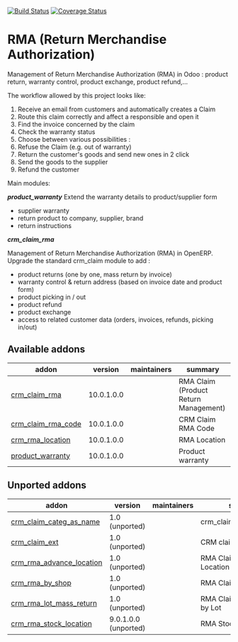[![Build Status](https://travis-ci.org/OCA/rma.svg?branch=10.0)](https://travis-ci.org/OCA/rma)
[![Coverage Status](https://coveralls.io/repos/OCA/rma/badge.png?branch=10.0)](https://coveralls.io/r/OCA/rma?branch=10.0)

RMA (Return Merchandise Authorization) 
=======================================

Management of Return Merchandise Authorization (RMA) in Odoo : product return, warranty control, product exchange, product refund,...

The workflow allowed by this project looks like:

1. Receive an email from customers and automatically creates a Claim
1. Route this claim correctly and affect a responsible and open it
1. Find the invoice concerned by the claim
1. Check the warranty status
1. Choose between various possibilities :
  1. Refuse the Claim (e.g. out of warranty)
  1. Return the customer's goods and send new ones in 2 click
  1. Send the goods to the supplier
  1. Refund the customer


Main modules:

***product_warranty***
Extend the warranty details to product/supplier form
* supplier warranty
* return product to company, supplier, brand
* return instructions

***crm_claim_rma***

Management of Return Merchandise Authorization (RMA) in OpenERP.
Upgrade the standard crm_claim module to add :
* product returns (one by one, mass return by invoice)
* warranty control & return address (based on invoice date and product form)
* product picking in / out
* product refund
* product exchange
* access to related customer data (orders, invoices, refunds, picking in/out)


[//]: # (addons)

Available addons
----------------
addon | version | maintainers | summary
--- | --- | --- | ---
[crm_claim_rma](crm_claim_rma/) | 10.0.1.0.0 |  | RMA Claim (Product Return Management)
[crm_claim_rma_code](crm_claim_rma_code/) | 10.0.1.0.0 |  | CRM Claim RMA Code
[crm_rma_location](crm_rma_location/) | 10.0.1.0.0 |  | RMA Location
[product_warranty](product_warranty/) | 10.0.1.0.0 |  | Product warranty


Unported addons
---------------
addon | version | maintainers | summary
--- | --- | --- | ---
[crm_claim_categ_as_name](crm_claim_categ_as_name/) | 1.0 (unported) |  | crm_claim_categ_as_name
[crm_claim_ext](crm_claim_ext/) | 1.0 (unported) |  | CRM claim extension
[crm_rma_advance_location](crm_rma_advance_location/) | 1.0 (unported) |  | RMA Claims Advance Location
[crm_rma_by_shop](crm_rma_by_shop/) | 1.0 (unported) |  | RMA Claims by shop
[crm_rma_lot_mass_return](crm_rma_lot_mass_return/) | 1.0 (unported) |  | RMA Claims Mass Return by Lot
[crm_rma_stock_location](crm_rma_stock_location/) | 9.0.1.0.0 (unported) |  | RMA Stock Location

[//]: # (end addons)
